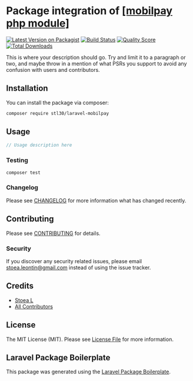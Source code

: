 # Package integration of [[mobilpay php module]](https://github.com/mobilpay/PHP_CARD)

[![Latest Version on Packagist](https://img.shields.io/packagist/v/stl30/laravel-mobilpay.svg?style=flat-square)](https://packagist.org/packages/stl30/laravel-mobilpay)
[![Build Status](https://img.shields.io/travis/stl30/laravel-mobilpay/master.svg?style=flat-square)](https://travis-ci.org/stl30/laravel-mobilpay)
[![Quality Score](https://img.shields.io/scrutinizer/g/stl30/laravel-mobilpay.svg?style=flat-square)](https://scrutinizer-ci.com/g/stl30/laravel-mobilpay)
[![Total Downloads](https://img.shields.io/packagist/dt/stl30/laravel-mobilpay.svg?style=flat-square)](https://packagist.org/packages/stl30/laravel-mobilpay)

This is where your description should go. Try and limit it to a paragraph or two, and maybe throw in a mention of what PSRs you support to avoid any confusion with users and contributors.

## Installation

You can install the package via composer:

```bash
composer require stl30/laravel-mobilpay
```

## Usage

``` php
// Usage description here
```

### Testing

``` bash
composer test
```

### Changelog

Please see [CHANGELOG](CHANGELOG.md) for more information what has changed recently.

## Contributing

Please see [CONTRIBUTING](CONTRIBUTING.md) for details.

### Security

If you discover any security related issues, please email stoea.leontin@gmail.com instead of using the issue tracker.

## Credits

- [Stoea L](https://github.com/stl30)
- [All Contributors](../../contributors)

## License

The MIT License (MIT). Please see [License File](LICENSE.md) for more information.

## Laravel Package Boilerplate

This package was generated using the [Laravel Package Boilerplate](https://laravelpackageboilerplate.com).
